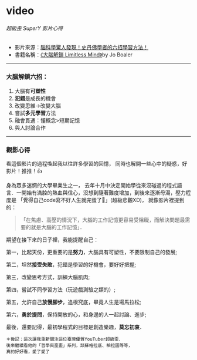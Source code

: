 # video
###### 超級歪 SuperY 影片心得

- 影片來源：[腦科學驚人發現！史丹佛學者的六招學習方法！](https://www.youtube.com/watch?v=DgbSc6Ys710)
- 書籍名稱：[《大腦解鎖 Limitless Mind》](https://www.books.com.tw/products/0010884839)by Jo Boaler

---

### 大腦解鎖六招：
1. 大腦有**可塑性**
2. **犯錯**是成長的機會
3. 改變思維->改變大腦
4. 嘗試**多元學習**方法
5. 融會貫通：懂概念>短期記憶
6. 與人討論合作

---

### 觀影心得

看這個影片的過程喚起我以往許多學習的回憶，
同時也解開一些心中的疑惑，好影片！推推！👍

身為眾多迷惘的大學畢業生之一，
去年十月中決定開始學從來沒碰過的程式語言．一開始有滿腔的熱血與信心，沒想到隨著難度增加，到後來逐漸母湯，壓力程度是 「覺得自己code寫不好人生就完蛋了🤯」(超級悲觀XD)，
就像影片裡提到的：
> 「在焦慮、高壓的情況下，大腦的工作記憶更容易受阻礙，而解決問題最需要的就是大腦的工作記憶」．

期望在接下來的日子裡，我能提醒自己：

第一，比起天份，更重要的是**努力**，大腦具有可塑性，不要限制自己的發展; 

第二，坦然**接受失敗**，犯錯是學習的好機會，要好好把握; 

第三，改變思考方式，訓練大腦肌肉; 

第四，嘗試不同學習方法（玩遊戲測驗之類的）;

第五，允許自己**放慢腳步**，追根究底，畢竟人生是場馬拉松;

第六，**勇於提問**，保持開放的心，和身邊的人一起討論、進步;

最後，還要記得，最初學程式的目標是創造樂趣，**莫忘初衷**．



```
＊後記：這次讓我重新關注這位臺灣優質YouTuber超級歪．
後來繼續看他的「哲學爽歪歪」系列，談蘇格拉底、柏拉圖等等，
真的好好看，愛了愛了
```
